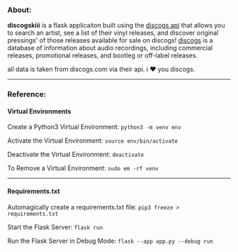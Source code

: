 ### About:
**discogskiii** is a flask applicaiton built using the [discogs api](https://www.discogs.com/developers) that allows you to search an artist, see a list of their vinyl releases, and discover original pressings' of those releases available for sale on discogs! [discogs](https://en.wikipedia.org/wiki/Discogs) is a database of information about audio recordings, including commercial releases, promotional releases, and bootleg or off-label releases.

all data is taken from discogs.com via their api. i ❤️ you discogs.



---
### Reference:

#### Virtual Environments
Create a Python3 Virtual Environment: 
```python3 -m venv env```

Activate the Virtual Environment:
```source env/bin/activate```

Deactivate the Virtual Environment:
```deactivate```

To Remove a Virtual Environment:
```sudo em -rf venv```

---
#### Requirements.txt
Automagically create a requirements.txt file:
```pip3 freeze > requirements.txt```

Start the Flask Server:
```flask run```

Run the Flask Server in Debug Mode:
```flask --app app.py --debug run```
